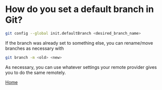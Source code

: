 # How do you set a default branch in Git?

```bash
git config --global init.defaultBranch <desired_branch_name>
```

If the branch was already set to something else, you can rename/move branches as necessary with

```bash
git branch -m <old> <new>
```

As necessary, you can use whatever settings your remote provider gives you to do the same remotely.

[Home](/)
